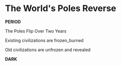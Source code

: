 # The World's Poles Reverse

**PERIOD**

The Poles Flip Over Two Years

Existing civilizations are frozen_burned

Old civilizations are unfrozen and revealed

**DARK**
